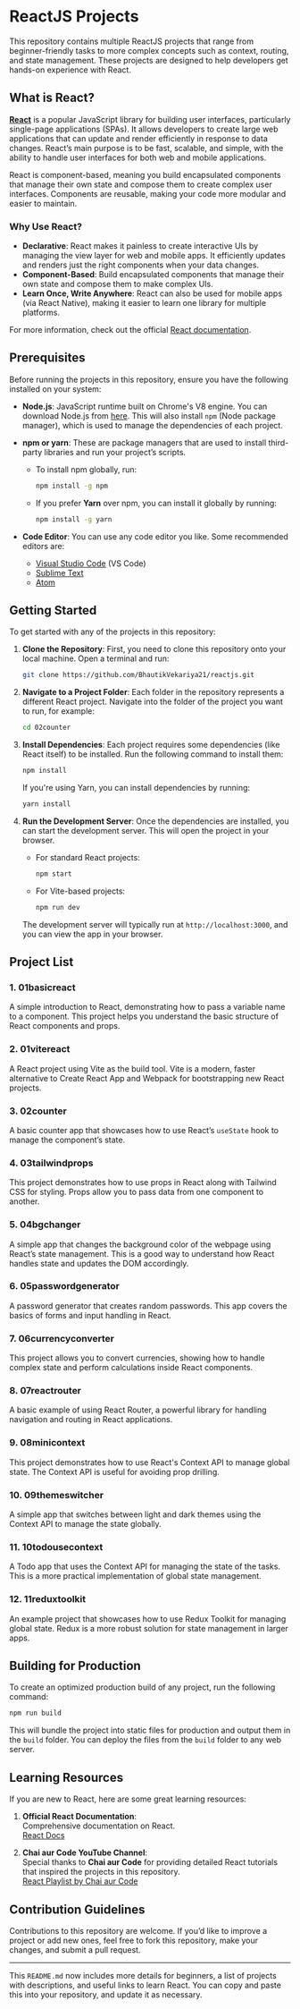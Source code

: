 
# ReactJS Projects

This repository contains multiple ReactJS projects that range from beginner-friendly tasks to more complex concepts such as context, routing, and state management. These projects are designed to help developers get hands-on experience with React.

## What is React?

[**React**](https://reactjs.org/) is a popular JavaScript library for building user interfaces, particularly single-page applications (SPAs). It allows developers to create large web applications that can update and render efficiently in response to data changes. React’s main purpose is to be fast, scalable, and simple, with the ability to handle user interfaces for both web and mobile applications.

React is component-based, meaning you build encapsulated components that manage their own state and compose them to create complex user interfaces. Components are reusable, making your code more modular and easier to maintain.

### Why Use React?

- **Declarative**: React makes it painless to create interactive UIs by managing the view layer for web and mobile apps. It efficiently updates and renders just the right components when your data changes.
- **Component-Based**: Build encapsulated components that manage their own state and compose them to make complex UIs.
- **Learn Once, Write Anywhere**: React can also be used for mobile apps (via React Native), making it easier to learn one library for multiple platforms.

For more information, check out the official [React documentation](https://reactjs.org/).

## Prerequisites

Before running the projects in this repository, ensure you have the following installed on your system:

- **Node.js**: JavaScript runtime built on Chrome's V8 engine. You can download Node.js from [here](https://nodejs.org). This will also install `npm` (Node package manager), which is used to manage the dependencies of each project.
  
- **npm or yarn**: These are package managers that are used to install third-party libraries and run your project’s scripts.
  - To install npm globally, run:
    ```bash
    npm install -g npm
    ```
  - If you prefer **Yarn** over npm, you can install it globally by running:
    ```bash
    npm install -g yarn
    ```

- **Code Editor**: You can use any code editor you like. Some recommended editors are:
  - [Visual Studio Code](https://code.visualstudio.com/) (VS Code)
  - [Sublime Text](https://www.sublimetext.com/)
  - [Atom](https://atom.io/)

## Getting Started

To get started with any of the projects in this repository:

1. **Clone the Repository**:
   First, you need to clone this repository onto your local machine. Open a terminal and run:
   ```bash
   git clone https://github.com/BhautikVekariya21/reactjs.git
   ```

2. **Navigate to a Project Folder**:
   Each folder in the repository represents a different React project. Navigate into the folder of the project you want to run, for example:
   ```bash
   cd 02counter
   ```

3. **Install Dependencies**:
   Each project requires some dependencies (like React itself) to be installed. Run the following command to install them:
   ```bash
   npm install
   ```
   If you're using Yarn, you can install dependencies by running:
   ```bash
   yarn install
   ```

4. **Run the Development Server**:
   Once the dependencies are installed, you can start the development server. This will open the project in your browser.
   - For standard React projects:
     ```bash
     npm start
     ```
   - For Vite-based projects:
     ```bash
     npm run dev
     ```

   The development server will typically run at `http://localhost:3000`, and you can view the app in your browser.

## Project List

### 1. **01basicreact**
   A simple introduction to React, demonstrating how to pass a variable name to a component. This project helps you understand the basic structure of React components and props.

### 2. **01vitereact**
   A React project using Vite as the build tool. Vite is a modern, faster alternative to Create React App and Webpack for bootstrapping new React projects.

### 3. **02counter**
   A basic counter app that showcases how to use React’s `useState` hook to manage the component’s state.

### 4. **03tailwindprops**
   This project demonstrates how to use props in React along with Tailwind CSS for styling. Props allow you to pass data from one component to another.

### 5. **04bgchanger**
   A simple app that changes the background color of the webpage using React’s state management. This is a good way to understand how React handles state and updates the DOM accordingly.

### 6. **05passwordgenerator**
   A password generator that creates random passwords. This app covers the basics of forms and input handling in React.

### 7. **06currencyconverter**
   This project allows you to convert currencies, showing how to handle complex state and perform calculations inside React components.

### 8. **07reactrouter**
   A basic example of using React Router, a powerful library for handling navigation and routing in React applications.

### 9. **08minicontext**
   This project demonstrates how to use React's Context API to manage global state. The Context API is useful for avoiding prop drilling.

### 10. **09themeswitcher**
   A simple app that switches between light and dark themes using the Context API to manage the state globally.

### 11. **10todousecontext**
   A Todo app that uses the Context API for managing the state of the tasks. This is a more practical implementation of global state management.

### 12. **11reduxtoolkit**
   An example project that showcases how to use Redux Toolkit for managing global state. Redux is a more robust solution for state management in larger apps.

## Building for Production

To create an optimized production build of any project, run the following command:
```bash
npm run build
```

This will bundle the project into static files for production and output them in the `build` folder. You can deploy the files from the `build` folder to any web server.

## Learning Resources

If you are new to React, here are some great learning resources:

1. **Official React Documentation**:  
   Comprehensive documentation on React.  
   [React Docs](https://reactjs.org/docs/getting-started.html)

2. **Chai aur Code YouTube Channel**:  
   Special thanks to **Chai aur Code** for providing detailed React tutorials that inspired the projects in this repository.  
   [React Playlist by Chai aur Code](https://www.youtube.com/@chaiaurcode)

## Contribution Guidelines

Contributions to this repository are welcome. If you’d like to improve a project or add new ones, feel free to fork this repository, make your changes, and submit a pull request.

---

This `README.md` now includes more details for beginners, a list of projects with descriptions, and useful links to learn React. You can copy and paste this into your repository, and update it as necessary.
